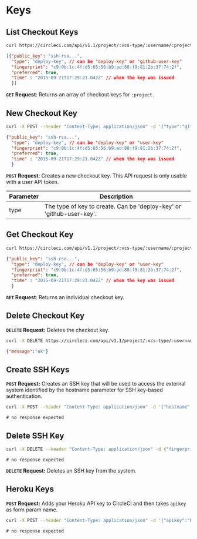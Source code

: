 # Keys

## List Checkout Keys

```sh
curl https://circleci.com/api/v1.1/project/:vcs-type/:username/:project/checkout-key -H "Circle-Token: <circle-token>"
```

```json
[{"public_key": "ssh-rsa...",
  "type": "deploy-key", // can be "deploy-key" or "github-user-key"
  "fingerprint": "c9:0b:1c:4f:d5:65:56:b9:ad:88:f9:81:2b:37:74:2f",
  "preferred": true,
  "time" : "2015-09-21T17:29:21.042Z" // when the key was issued
  }]
```

**`GET` Request**: Returns an array of checkout keys for `:project.`

## New Checkout Key

```sh
curl -X POST --header "Content-Type: application/json" -d '{"type":"github-user-key"}' https://circleci.com/api/v1.1/project/:vcs-type/:username/:project/checkout-key -H "Circle-Token: <circle-token>"
```

```json
{"public_key": "ssh-rsa...",
  "type": "deploy-key", // can be "deploy-key" or "user-key"
  "fingerprint": "c9:0b:1c:4f:d5:65:56:b9:ad:88:f9:81:2b:37:74:2f",
  "preferred": true,
  "time" : "2015-09-21T17:29:21.042Z" // when the key was issued
  }
```

**`POST` Request**: Creates a new checkout key. This API request is only usable with a user API token.

Parameter | Description
------- | -------------
type | The type of key to create. Can be 'deploy-key' or 'github-user-key'.


## Get Checkout Key

```sh
curl https://circleci.com/api/v1.1/project/:vcs-type/:username/:project/checkout-key/:fingerprint -H "Circle-Token: <circle-token>"
```

```json
{"public_key": "ssh-rsa...",
  "type": "deploy-key", // can be "deploy-key" or "user-key"
  "fingerprint": "c9:0b:1c:4f:d5:65:56:b9:ad:88:f9:81:2b:37:74:2f",
  "preferred": true,
  "time" : "2015-09-21T17:29:21.042Z" // when the key was issued
  }
```

**`GET` Request**: Returns an individual checkout key.

## Delete Checkout Key

**`DELETE` Request:** Deletes the checkout key.

```sh
curl -X DELETE https://circleci.com/api/v1.1/project/:vcs-type/:username/:project/checkout-key/:fingerprint -H "Circle-Token: <circle-token>"
```

```json
{"message":"ok"}
```

## Create SSH Keys

**`POST` Request:** Creates an SSH key that will be used to access the external system identified by the hostname parameter for SSH key-based authentication.

```sh
curl -X POST --header "Content-Type: application/json" -d '{"hostname":"hostname","private_key":"RSA private key"}' https://circleci.com/api/v1.1/project/:vcs-type/:username/:project/ssh-key -H "Circle-Token: <circle-token>"
```

```
# no response expected
```

## Delete SSH Key

```sh
curl -X DELETE --header "Content-Type: application/json" -d {"fingerprint":"Fingerprint", "hostname":"Hostname"} https://circleci.com/api/v1.1/project/:vcs-type/:username/:project/ssh-key -H "Circle-Token: <circle-token>"
```

```
# no response expected
```

**`DELETE` Request:** Deletes an SSH key from the system.


## Heroku Keys

**`POST` Request:** Adds your Heroku API key to CircleCI and then takes `apikey` as form param name.

```sh
curl -X POST --header "Content-Type: application/json" -d '{"apikey":"Heroku key"}' https://circleci.com/user/heroku-key -H "Circle-Token: <circle-token>"
```

```
# no response expected
```
